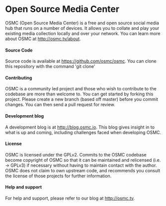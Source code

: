 # Open Source Media Center

OSMC (Open Source Media Center) is a free and open source social media hub that runs on a number of devices. It allows you to collate and play your existing media collection locally and over your network. You can learn more about OSMC at http://osmc.tv/about. 

#### Source Code ####

Source code is available at https://github.com/osmc/osmc. You can clone this repository with the command 'git clone' 

#### Contributing ####

OSMC is a community led project and those who wish to contribute to the codebase are more than welcome to. You can get started by forking this project. Please create a new branch (based off master) before you commit changes. You can then send a pull request for review. 

#### Development blog ####

A development blog is at http://blog.osmc.io. This blog gives insight in to what is up and coming, including challenges faced when developing OSMC.

#### License ####

OSMC is licensed under the GPLv2. Commits to the OSMC codebase become copyright of OSMC so that it can be maintained and relicensed (i.e. -> GPLv3) if necessary without having to maintain contact with the author. OSMC does not claim to own upstream code, and recommends you consult the license of those projects for further information.

#### Help and support ####

For help and support, please refer to our blog at http://osmc.tv. 

